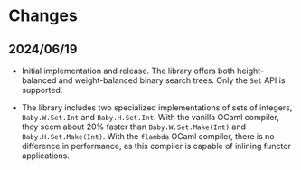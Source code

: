 # Changes

## 2024/06/19

* Initial implementation and release. The library offers both height-balanced
  and weight-balanced binary search trees. Only the `Set` API is supported.

* The library includes two specialized implementations of sets of integers,
  `Baby.W.Set.Int` and `Baby.H.Set.Int`. With the vanilla OCaml compiler,
  they seem about 20% faster than `Baby.W.Set.Make(Int)` and
  `Baby.H.Set.Make(Int)`. With the `flambda` OCaml compiler, there is no
  difference in performance, as this compiler is capable of inlining functor
  applications.

